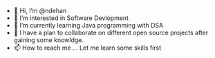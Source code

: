 - 👋 Hi, I’m @ndehan
- 👀 I’m interested in Software Devlopment
- 🌱 I’m currently learning Java programming with DSA
- 💞️ I have a plan to collaborate on different open source projects after gaining some knowldge.
- 📫 How to reach me ... Let me learn some skills first

<!---
ndehan/ndehan is a ✨ special ✨ repository because its `README.md` (this file) appears on your GitHub profile.
You can click the Preview link to take a look at your changes.
--->
